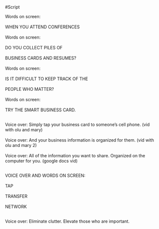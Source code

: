 #Script

<html>
<body>
<p> 
Words on screen: <br><br>
WHEN YOU ATTEND CONFERENCES<br><br>
Words on screen: <br><br>
	DO YOU COLLECT PILES OF <br><br>
BUSINESS CARDS AND RESUMES?<br><br>
Words on screen:<br><br>
	IS IT DIFFICULT TO KEEP TRACK OF THE <br><br>
	PEOPLE WHO MATTER?<br><br>
Words on screen:<br><br>
	TRY THE SMART BUSINESS CARD.<br><br>

Voice over: Simply tap your business card to someone’s cell phone. (vid with olu and mary)<br><br>
Voice over: And your business information is organized for them. (vid with olu and mary 2)<br><br>
Voice over: All of the information you want to share. Organized on the computer for you. (google docs vid)<br><br>

VOICE OVER AND WORDS ON SCREEN:<br><br>
	TAP<br><br>
	TRANSFER <br><br>
	NETWORK<br><br>

Voice over: Eliminate clutter. Elevate those who are important. 
 
</p>
</body>
</html>
